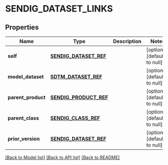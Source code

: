 # SENDIG_DATASET_LINKS

## Properties
Name | Type | Description | Notes
------------ | ------------- | ------------- | -------------
**self** | [**SENDIG_DATASET_REF**](SendigDatasetRef.md) |  | [optional] [default to null]
**model_dataset** | [**SDTM_DATASET_REF**](SdtmDatasetRef.md) |  | [optional] [default to null]
**parent_product** | [**SENDIG_PRODUCT_REF**](SendigProductRef.md) |  | [optional] [default to null]
**parent_class** | [**SENDIG_CLASS_REF**](SendigClassRef.md) |  | [optional] [default to null]
**prior_version** | [**SENDIG_DATASET_REF**](SendigDatasetRef.md) |  | [optional] [default to null]

[[Back to Model list]](../README.md#documentation-for-models) [[Back to API list]](../README.md#documentation-for-api-endpoints) [[Back to README]](../README.md)


